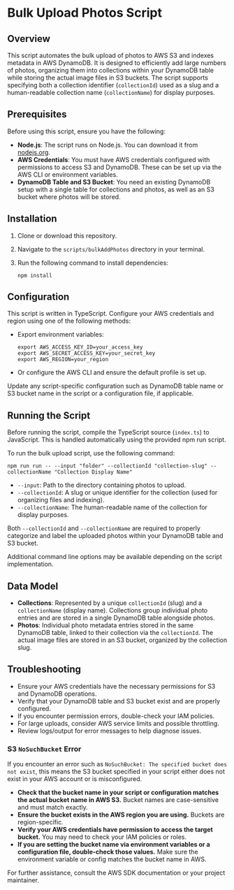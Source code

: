# Bulk Upload Photos Script

## Overview

This script automates the bulk upload of photos to AWS S3 and indexes metadata in AWS DynamoDB. It is designed to efficiently add large numbers of photos, organizing them into collections within your DynamoDB table while storing the actual image files in S3 buckets. The script supports specifying both a collection identifier (`collectionId`) used as a slug and a human-readable collection name (`collectionName`) for display purposes.

## Prerequisites

Before using this script, ensure you have the following:

- **Node.js**: The script runs on Node.js. You can download it from [nodejs.org](https://nodejs.org/).
- **AWS Credentials**: You must have AWS credentials configured with permissions to access S3 and DynamoDB. These can be set up via the AWS CLI or environment variables.
- **DynamoDB Table and S3 Bucket**: You need an existing DynamoDB setup with a single table for collections and photos, as well as an S3 bucket where photos will be stored.

## Installation

1. Clone or download this repository.
2. Navigate to the `scripts/bulkAddPhotos` directory in your terminal.
3. Run the following command to install dependencies:

   ```
   npm install
   ```

## Configuration

This script is written in TypeScript. Configure your AWS credentials and region using one of the following methods:

- Export environment variables:

  ```
  export AWS_ACCESS_KEY_ID=your_access_key
  export AWS_SECRET_ACCESS_KEY=your_secret_key
  export AWS_REGION=your_region
  ```

- Or configure the AWS CLI and ensure the default profile is set up.

Update any script-specific configuration such as DynamoDB table name or S3 bucket name in the script or a configuration file, if applicable.

## Running the Script

Before running the script, compile the TypeScript source (`index.ts`) to JavaScript. This is handled automatically using the provided npm run script.

To run the bulk upload script, use the following command:

```
npm run run -- --input "folder" --collectionId "collection-slug" --collectionName "Collection Display Name"
```

- `--input`: Path to the directory containing photos to upload.
- `--collectionId`: A slug or unique identifier for the collection (used for organizing files and indexing).
- `--collectionName`: The human-readable name of the collection for display purposes.

Both `--collectionId` and `--collectionName` are required to properly categorize and label the uploaded photos within your DynamoDB table and S3 bucket.

Additional command line options may be available depending on the script implementation.

## Data Model

- **Collections**: Represented by a unique `collectionId` (slug) and a `collectionName` (display name). Collections group individual photo entries and are stored in a single DynamoDB table alongside photos.
- **Photos**: Individual photo metadata entries stored in the same DynamoDB table, linked to their collection via the `collectionId`. The actual image files are stored in an S3 bucket, organized by the collection slug.

## Troubleshooting

- Ensure your AWS credentials have the necessary permissions for S3 and DynamoDB operations.
- Verify that your DynamoDB table and S3 bucket exist and are properly configured.
- If you encounter permission errors, double-check your IAM policies.
- For large uploads, consider AWS service limits and possible throttling.
- Review logs/output for error messages to help diagnose issues.

### S3 `NoSuchBucket` Error

If you encounter an error such as `NoSuchBucket: The specified bucket does not exist`, this means the S3 bucket specified in your script either does not exist in your AWS account or is misconfigured.

- **Check that the bucket name in your script or configuration matches the actual bucket name in AWS S3.** Bucket names are case-sensitive and must match exactly.
- **Ensure the bucket exists in the AWS region you are using.** Buckets are region-specific.
- **Verify your AWS credentials have permission to access the target bucket.** You may need to check your IAM policies or roles.
- **If you are setting the bucket name via environment variables or a configuration file, double-check those values.** Make sure the environment variable or config matches the bucket name in AWS.

For further assistance, consult the AWS SDK documentation or your project maintainer.